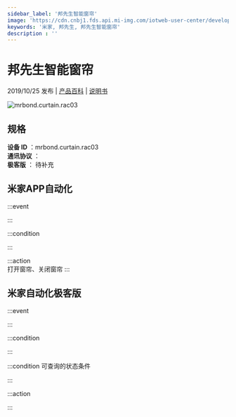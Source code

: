 ```yaml
---
sidebar_label: '邦先生智能窗帘'
image: 'https://cdn.cnbj1.fds.api.mi-img.com/iotweb-user-center/developer_1679047655522JEON9vTX.png?GalaxyAccessKeyId=AKVGLQWBOVIRQ3XLEW&Expires=9223372036854775807&Signature=W6U//0ZHzIkzgpdn4K4Wjh1P8gk='
keywords: '米家, 邦先生, 邦先生智能窗帘'
description : ''
---
```

# 邦先生智能窗帘

2019/10/25 发布 | [产品百科](https://home.mi.com/webapp/content/baike/product/index.html?model=mrbond.curtain.rac03/) | [说明书](https://home.mi.com/views/introduction.html?model=mrbond.curtain.rac03&region=cn)

![mrbond.curtain.rac03](https://cdn.cnbj1.fds.api.mi-img.com/iotweb-user-center/developer_1679047655522JEON9vTX.png?GalaxyAccessKeyId=AKVGLQWBOVIRQ3XLEW&Expires=9223372036854775807&Signature=W6U//0ZHzIkzgpdn4K4Wjh1P8gk=)

## 规格  
> 
**设备 ID** ：mrbond.curtain.rac03  
**通讯协议** ：  
**极客版**  ： 待补充 


## 米家APP自动化  

:::event  

:::

:::condition  

:::

:::action   
打开窗帘、关闭窗帘
:::

## 米家自动化极客版  

:::event  

:::

:::condition  

:::

:::condition 可查询的状态条件  

:::

:::action  

:::

        
